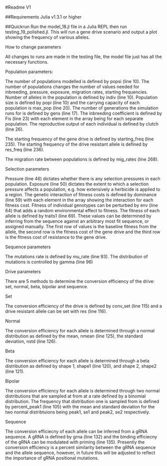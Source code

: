 #Readme V1

##Requirements
Julia v1.3.1 or higher


##Quickrun
Run the model_18.jl file in a Julia REPL then run testing_19_polished.jl.
This will run a gene drive scenario and output a plot showing the frequency of various alleles.


How to change parameters

All changes to runs are made in the testing file, the model file just has all the necessary functions.



Population parameters:

The number of populations modelled is defined by popsi (line 10). The number of populations changes the number of values needed for inbreeding, pressure, exposure, migration rates, starting frequencies.
Number of alleles in the population is defined by indiv (line 10).
Population size is defined by popi (line 10) and the carrying capacity of each population is max_pop (line 20).
The number of generations the simulation runs for is defined by gens (line 17).
The inbreeding coefficient is defined by Fis (line 23) with each element in the array being for each separate population.
The reproductive output of each individual is defined by clutch (line 26).


The starting frequency of the gene drive is defined by starting_freq (line 235).
The starting frequency of the drive resistant allele is defined by res_freq (line 236).


The migration rate between populations is defined by mig_rates (line 268).



Selection parameters

Pressure (line 46) dictates whether there is any selection pressures in each population.
Exposure (line 50) dictates the extent to which a selection pressure affects a population, e.g. how extensively a herbicide is applied to a region.
The genetic interaction of fitness costs is defined by dominance (line 59) with each element in the array showing the interaction for each fitness cost.
Fitness of individual genotypes can be perturbed by env (line 64) that adds a random environmental effect to fitness.
The fitness of each allele is defined by traits1 (line 69). These values can be determined by inferring from the sequence against an arbitrary most fit sequence, or assigned manually. The first row of values is the baseline fitness from the allele, the second row is the fitness cost of the gene drive and the third row is the fitness cost of resistance to the gene drive.


Sequence parameters

The mutations rate is defined by mu_rate (line 93).
The distribution of mutations is controlled by gamma (line 96)


Drive parameters

There are 5 methods to determine the conversion efficiency of the drive: set, normal, beta, bipolar and sequence.

Set

The conversion efficiency of the drive is defined by conv_set (line 115) and a drive resistant allele can be set with res (line 116).

Normal

The conversion efficiency for each allele is determined through a normal distribution as defined by the mean, nmean (line 125), the standard deviation, nstd (line 126).

Beta

The conversion efficiency for each allele is determined through a beta distribution as defined by shape 1, shape1 (line 120), and shape 2, shape2 (line 121).

Bipolar

The conversion efficiency for each allele is determined through two normal distributions that are sampled at from at a rate defined by a binomial distribution. The frequency that distribution one is sampled from is defined by percent_peak1 (line 105) with the mean and standard deviation for the two normal distribtuions being peak1, se1 and peak2, se2 respectively.

Sequence

The conversion efficiecny of each allele can be inferred from a gRNA sequence. A gRNA is defined by grna (line 132) and the binding efficiecny of the gRNA can be modulated with priming (line 135). Presently the conversion efficiency is a percent similarity between the gRNA sequence and the allele sequence, however, in future this will be adjusted to reflect the importance of gRNA positional mutations.


